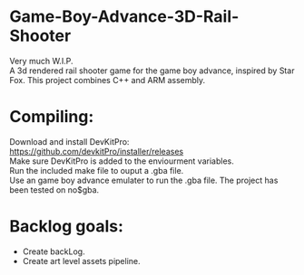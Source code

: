 # Game-Boy-Advance-3D-Rail-Shooter
Very much W.I.P.  
A 3d rendered rail shooter game for the game boy advance, inspired by Star Fox. This project combines C++ and ARM assembly.  

# Compiling:
Download and install DevKitPro: https://github.com/devkitPro/installer/releases  
Make sure DevKitPro is added to the enviourment variables.  
Run the included make file to ouput a .gba file.  
Use an game boy advance emulater to run the .gba file. The project has been tested on no$gba.  

# Backlog goals:
- Create backLog. 
- Create art level assets pipeline. 
